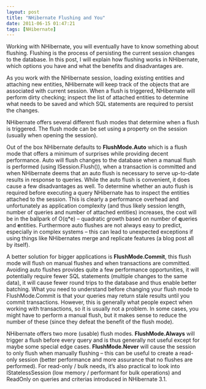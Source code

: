 ```yaml
---
layout: post
title: "NHibernate Flushing and You"
date: 2011-06-15 01:47:21
tags: [NHibernate]
---
```

Working with NHibernate, you will eventually have to know something about flushing. Flushing is the process of persisting the current session changes to the database. In this post, I will explain how flushing works in NHibernate, which options you have and what the benefits and disadvantages are.
  
As you work with the NHibernate session, loading existing entities and attaching new entities, NHibernate will keep track of the objects that are associated with current session. When a flush is triggered, NHibernate will perform dirty checking; inspect the list of attached entities to determine what needs to be saved and which SQL statements are required to persist the changes.
  
NHibernate offers several different flush modes that determine when a flush is triggered. The flush mode can be set using a property on the session (usually when opening the session).
  
Out of the box NHibernate defaults to **FlushMode.Auto** which is a flush mode that offers a minimum of surprises while providing decent performance. Auto will flush changes to the database when a manual flush is performed (using ISession.Flush()), when a transaction is committed and when NHibernate deems that an auto flush is necessary to serve up-to-date results in response to queries. While the auto flush is convenient, it does cause a few disadvantages as well. To determine whether an auto flush is required before executing a query NHibernate has to inspect the entities attached to the session. This is clearly a performance overhead and unfortunately as application complexity (and thus likely session length, number of queries and number of attached entities) increases, the cost will be in the ballpark of O(q*e) – quadratic growth based on number of **q**ueries and **e**ntities. Furthermore auto flushes are not always easy to predict, especially in complex systems – this can lead to unexpected exceptions if using things like NHibernates merge and replicate features (a blog post all by itself).
  
A better solution for bigger applications is **FlushMode.Commit**, this flush mode will flush on manual flushes and when transactions are committed. Avoiding auto flushes provides quite a few performance opportunities, it will potentially require fewer SQL statements (multiple changes to the same data), it will cause fewer round trips to the database and thus enable better batching. What you need to understand before changing your flush mode to FlushMode.Commit is that your queries may return stale results until you commit transactions. However, this is generally what people expect when working with transactions, so it is usually not a problem. In some cases, you might have to perform a manual flush, but it makes sense to reduce the number of these (since they defeat the benefit of the flush mode).
  
NHibernate offers two more (usable) flush modes. **FlushMode.Always** will trigger a flush before every query and is thus generally not useful except for maybe some special edge cases. **FlushMode.Never** will cause the session to only flush when manually flushing – this can be useful to create a read-only session (better performance and more assurance that no flushes are performed). For read-only / bulk needs, it’s also practical to look into IStatelessSession (low memory / performant for bulk operations) and ReadOnly on queries and criterias introduced in NHibernate 3.1.
